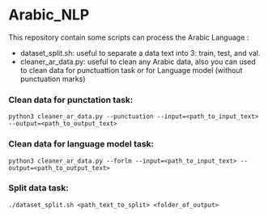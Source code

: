 # Arabic_NLP
This repository contain some scripts can process  the Arabic Language :

 - dataset_split.sh: useful to separate a data text into 3: train, test, and val.
 - cleaner_ar_data.py: useful to clean any Arabic data, also you can used to clean data for punctuattion task or for Language model (without punctuation marks)
### Clean data for punctation task:
  ```
  python3 cleaner_ar_data.py --punctuation --input=<path_to_input_text> --output=<path_to_output_text>
  ```
### Clean data for language model task:
  ```
  python3 cleaner_ar_data.py --forlm --input=<path_to_input_text> --output=<path_to_output_text>
  ```
### Split data task:
```
./dataset_split.sh <path_text_to_split> <folder_of_output>
```
